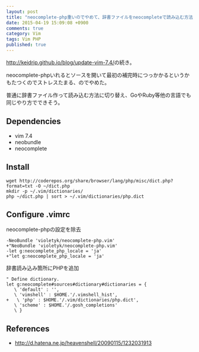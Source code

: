 ```yaml
---
layout: post
title: "neocomplete-php重いのでやめて、辞書ファイルをneocompleteで読み込む方法に切り替えた"
date: 2015-04-19 15:09:08 +0900 
comments: true
category: Vim
tags: Vim PHP
published: true
---
```


<http://keidrip.github.io/blog/update-vim-7.4/>の続き。

neocomplete-phpいれるとソースを開いて最初の補完時につっかかるというかもたつくのでストレスたまる、のでやめた。

普通に辞書ファイル作って読み込む方法に切り替え、GoやRuby等他の言語でも同じやり方でできそう。


## Dependencies

- vim 7.4
- neobundle
- neocomplete

## Install

```
wget http://coderepos.org/share/browser/lang/php/misc/dict.php?format=txt -O ~/dict.php
mkdir -p ~/.vim/dictionaries/
php ~/dict.php | sort > ~/.vim/dictionaries/php.dict
```

## Configure .vimrc

neocomplete-phpの設定を除去

```
-NeoBundle 'violetyk/neocomplete-php.vim'
+"NeoBundle 'violetyk/neocomplete-php.vim'
-let g:neocomplete_php_locale = 'ja'
+"let g:neocomplete_php_locale = 'ja'
```

辞書読み込み箇所にPHPを追加

```
" Define dictionary.
let g:neocomplete#sources#dictionary#dictionaries = {
   \ 'default' : '',
   \ 'vimshell' : $HOME.'/.vimshell_hist',
+   \ 'php' : $HOME.'/.vim/dictionaries/php.dict',
   \ 'scheme' : $HOME.'/.gosh_completions'
   \ }
```

## References

- <http://d.hatena.ne.jp/heavenshell/20090115/1232031913>

